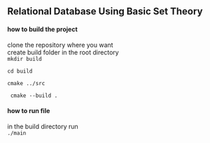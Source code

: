 ## Relational Database Using Basic Set Theory

#### how to build the project
clone the repository where you want <br>
create build folder in the root directory<br>
``` mkdir build ```

``` cd build ```

``` cmake ../src  ```

``` cmake --build .```

#### how to run file
in the build directory run<br>
``` ./main ```
